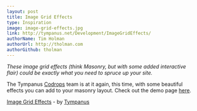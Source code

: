 ```yaml
---
layout: post
title: Image Grid Effects
type: Inspiration
image: image-grid-effects.jpg
link: http://tympanus.net/Development/ImageGridEffects/
authorName: Tim Holman
authorUrl: http://tholman.com
authorGithub: tholman
---
```


_These image grid effects (think Masonry, but with some added interactive flair) could be exactly what you need to spruce up your site._

The Tympanus [Codrops](http://tympanus.net/codrops/) team is at it again, this time, with some beautiful effects you can add to your masonry layout. Check out the demo page [here](http://tympanus.net/Development/ImageGridEffects/).

[Image Grid Effects](http://tympanus.net/Development/ImageGridEffects/) - by [Tympanus](http://tympanus.net/codrops/)
